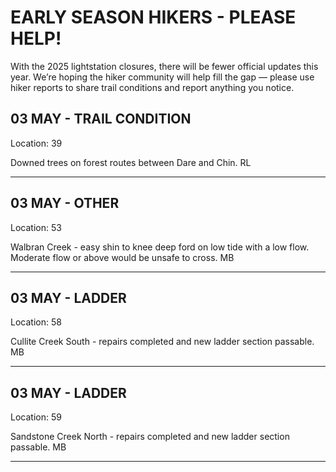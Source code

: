 # EARLY SEASON HIKERS - PLEASE HELP!

With the 2025 lightstation closures, there will be fewer official updates this year. We’re hoping the hiker community will help fill the gap — please use hiker reports to share trail conditions and report anything you notice.

## 03 MAY - TRAIL CONDITION
Location: 39

Downed trees on forest routes between Dare and Chin. RL

---

## 03 MAY - OTHER
Location: 53

Walbran Creek - easy shin to knee deep ford on low tide with a low flow. Moderate flow or above would be unsafe to cross. MB

---

## 03 MAY - LADDER
Location: 58

Cullite Creek South - repairs completed and new ladder section passable. MB

---

## 03 MAY - LADDER
Location: 59

Sandstone Creek North - repairs completed and new ladder section passable. MB 

---


